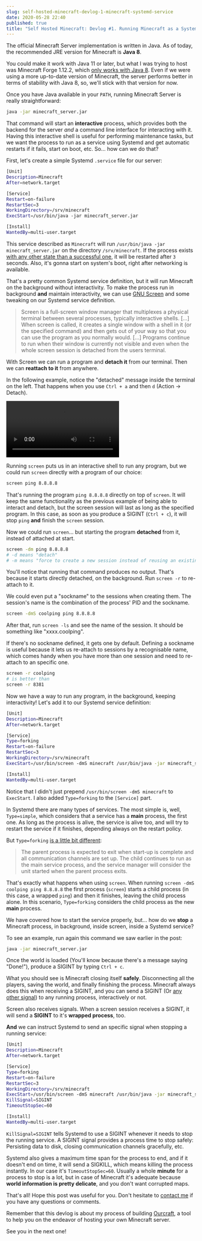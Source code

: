 ```yaml
---
slug: self-hosted-minecraft-devlog-1-minecraft-systemd-service
date: 2020-05-28 22:40
published: true
title: "Self Hosted Minecraft: Devlog #1. Running Minecraft as a Systemd Service"
---
```

The official Minecraft Server implementation is written in Java. As of today, the recommended JRE version for Minecraft is **Java 8**.

You could make it work with Java 11 or later, but what I was trying to host was Minecraft Forge 1.12.2, which [only works with Java 8](https://www.minecraftforge.net/forum/topic/73597-starting-forge-1122-with-java-11-solved/?tab=comments#comment-353851). Even if we were using a more up-to-date version of Minecraft, the server performs better in terms of stability with Java 8, so, we'll stick with that version for now.  

Once you have Java available in your `PATH`, running Minecraft Server is really straightforward:

```bash
java -jar minecraft_server.jar
```

That command will start an **interactive** process, which provides both the backend for the server *and* a command line interface for interacting with it. Having this interactive shell is useful for performing maintenance tasks, but we want the process to run as a service using Systemd and get automatic restarts if it fails, start on boot, etc. So... how can we do that?

First, let's create a simple Systemd `.service` file for our server:

```bash
[Unit]
Description=Minecraft
After=network.target

[Service]
Restart=on-failure
RestartSec=3
WorkingDirectory=/srv/minecraft
ExecStart=/usr/bin/java -jar minecraft_server.jar

[Install]
WantedBy=multi-user.target
```

This service described as `Minecraft` will run `/usr/bin/java -jar minecraft_server.jar` on the directory `/srv/minecraft`. If the process exists [with any other state than a successful one](https://www.freedesktop.org/software/systemd/man/systemd.service.html#Restart=), it will be restarted after `3` seconds. Also, it's gonna start on system's boot, right after networking is available.

That's a pretty common Systemd service definition, but it will run Minecraft on the background without interactivity. To make the process run in background **and** maintain interactivity, we can use [GNU Screen](https://www.gnu.org/software/screen/) and some tweaking on our Systemd service definition.

> Screen is a full-screen window manager that multiplexes a physical terminal between several processes, typically interactive shells. [...] When screen is called, it creates a single window with a shell in it (or the specified command) and then gets out of your way so that you can use the program as you normally would. [...] Programs continue to run when their window is currently not visible and even when the whole screen session is detached from the users terminal.

With Screen we can run a program and **detach it** from our terminal. Then we can **reattach to it** from anywhere.

In the following example, notice the "detached" message inside the terminal on the left. That happens when you use `Ctrl + a` and then `d` (Action -> Detach).

<video autoplay loop>
	<source src="/assets/post-assets/screen-demo.mp4" type="video/mp4">
	Your browser does not support the video tag.
</video>

Running `screen` puts us in an interactive shell to run any program, but we could run `screen` directly with a program of our choice:

```bash
screen ping 8.8.8.8
```

That's running the program `ping 8.8.8.8` directly on top of `screen`. It will keep the same functionality as the previous example of being able to interact and detach, but the screen session will last as long as the specified program. In this case, as soon as you produce a SIGINT (`Ctrl + c`), it will stop `ping` **and** finish the `screen` session.

Now we could run `screen`... but starting the program **detached** from it, instead of attached at start.

```bash
screen -dm ping 8.8.8.8
# -d means "detach"
# -m means "force to create a new session instead of reusing an existing one"
```

You'll notice that running that command produces no output. That's because it starts directly detached, on the background. Run `screen -r` to re-attach to it.

We could even put a "sockname" to the sessions when creating them. The session's name is the combination of the process' PID and the sockname.

```bash
screen -dmS coolping ping 8.8.8.8
```

After that, run `screen -ls` and see the name of the session. It should be something like "xxxx.coolping".

If there's no sockname defined, it gets one by default. Defining a sockname is useful because it lets us re-attach to sessions by a recognisable name, which comes handy when you have more than one session and need to re-attach to an specific one.

```bash
screen -r coolping
# is better than
screen -r 8381
```

Now we have a way to run any program, in the background, keeping interactivity! Let's add it to our Systemd service definition:

```bash
[Unit]
Description=Minecraft
After=network.target

[Service]
Type=forking
Restart=on-failure
RestartSec=3
WorkingDirectory=/srv/minecraft
ExecStart=/usr/bin/screen -dmS minecraft /usr/bin/java -jar minecraft_server.jar

[Install]
WantedBy=multi-user.target
```

Notice that I didn't just prepend `/usr/bin/screen -dmS minecraft` to `ExecStart`. I also added `Type=forking` to the `[Service]` part.

In Systemd there are many types of services. The most simple is, well, `Type=simple`, which considers that a service has a **main** process, the first one. As long as the process is alive, the service is alive too, and will try to restart the service if it finishes, depending always on the restart policy.

But `Type=forking` [is a little bit different](https://www.freedesktop.org/software/systemd/man/systemd.service.html#Type=):

> The parent process is expected to exit when start-up is complete and all communication channels are set up. The child continues to run as the main service process, and the service manager will consider the unit started when the parent process exits.

That's exactly what happens when using `screen`. When running `screen -dmS coolping ping 8.8.8.8` the first process (`screen`) starts a child process (in this case, a wrapped `ping`) and then it finishes, leaving the child process alone. In this scenario, `Type=forking` considers the child process as the new **main** process.

We have covered how to start the service properly, but... how do we **stop** a Minecraft process, in background, inside screen, inside a Systemd service?

To see an example, run again this command we saw earlier in the post:

```bash
java -jar minecraft_server.jar
```

Once the world is loaded (You'll know because there's a message saying "Done!"), produce a SIGINT by typing `Ctrl + c`.

What you should see is Minecraft closing itself **safely**. Disconnecting all the players, saving the world, and finally finishing the process. Minecraft always does this when receiving a SIGINT, and you can send a SIGINT (Or [any other signal](https://www.man7.org/linux/man-pages/man7/signal.7.html)) to any running process, interactively or not.

Screen also receives signals. When a screen session receives a SIGINT, it will send a **SIGINT** to it's **wrapped process**, too.

**And** we can instruct Systemd to send an specific signal when stopping a running service:

```bash
[Unit]
Description=Minecraft
After=network.target

[Service]
Type=forking
Restart=on-failure
RestartSec=3
WorkingDirectory=/srv/minecraft
ExecStart=/usr/bin/screen -dmS minecraft /usr/bin/java -jar minecraft_server.jar
KillSignal=SIGINT
TimeoutStopSec=60

[Install]
WantedBy=multi-user.target
```

`KillSignal=SIGINT` tells Systemd to use a SIGINT whenever it needs to stop the running service. A SIGINT signal provides a process time to stop safely: Persisting data to disk, closing communication channels gracefully, etc.

Systemd also gives a maximum time span for the process to end, and if it doesn't end on time, it will send a SIGKILL, which means killing the process instantly. In our case it's `TimeoutStopSec=60`. Usually a whole **minute** for a process to stop is a lot, but in case of Minecraft it's adequate because **world information is pretty delicate**, and you don't want corrupted maps.

That's all! Hope this post was useful for you. Don't hesitate to [contact me](https://sirikon.me/about/) if you have any questions or comments.

Remember that this devlog is about my process of building [Ourcraft](https://github.com/sirikon/ourcraft), a tool to help you on the endeavor of hosting your own Minecraft server.

See you in the next one!
